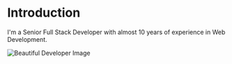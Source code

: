 # Introduction

I'm a Senior Full Stack Developer with almost 10 years of experience in Web Development.

![Beautiful Developer Image](beautiful_developer_image.gif)
